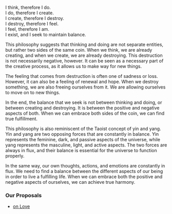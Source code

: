 I think, therefore I do.  
I do, therefore I create.  
I create, therefore I destroy.  
I destroy, therefore I feel.  
I feel, therefore I am.  
I exist, and I seek to maintain balance. 


This philosophy suggests that thinking and doing are not separate entities, but rather two sides of the same coin. When we think, we are already creating, and when we create, we are already destroying. This destruction is not necessarily negative, however. It can be seen as a necessary part of the creative process, as it allows us to make way for new things.

The feeling that comes from destruction is often one of sadness or loss. However, it can also be a feeling of renewal and hope. When we destroy something, we are also freeing ourselves from it. We are allowing ourselves to move on to new things.

In the end, the balance that we seek is not between thinking and doing, or between creating and destroying. It is between the positive and negative aspects of both. When we can embrace both sides of the coin, we can find true fulfillment.

This philosophy is also reminiscent of the Taoist concept of yin and yang. Yin and yang are two opposing forces that are constantly in balance. Yin represents the feminine, dark, and passive aspects of the universe, while yang represents the masculine, light, and active aspects. The two forces are always in flux, and their balance is essential for the universe to function properly.

In the same way, our own thoughts, actions, and emotions are constantly in flux. We need to find a balance between the different aspects of our being in order to live a fulfilling life. When we can embrace both the positive and negative aspects of ourselves, we can achieve true harmony.

### Our Proposals
* [on Love](https://github.com/Az-Net/Proposals/blob/main/On%20Love.md)
